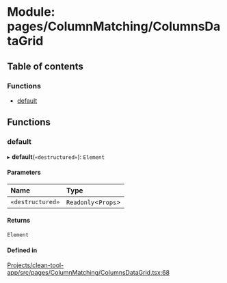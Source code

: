 # Module: pages/ColumnMatching/ColumnsDataGrid

## Table of contents

### Functions

- [default](../wiki/pages.ColumnMatching.ColumnsDataGrid#default)

## Functions

### default

▸ **default**(`«destructured»`): `Element`

#### Parameters

| Name | Type |
| :------ | :------ |
| `«destructured»` | `Readonly`<`Props`\> |

#### Returns

`Element`

#### Defined in

[Projects/clean-tool-app/src/pages/ColumnMatching/ColumnsDataGrid.tsx:68](https://github.com/yuckyh/clean-tool-app/)
